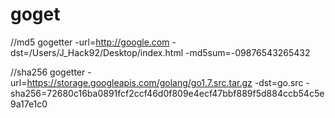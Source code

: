 # goget

//md5
gogetter -url=http://google.com -dst=/Users/J_Hack92/Desktop/index.html -md5sum=-09876543265432

//sha256
gogetter -url=https://storage.googleapis.com/golang/go1.7.src.tar.gz -dst=go.src -sha256=72680c16ba0891fcf2ccf46d0f809e4ecf47bbf889f5d884ccb54c5e9a17e1c0

